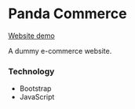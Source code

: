 # Panda Commerce

[Website demo](http://faisalcep.github.io/panda-commerce)

A dummy e-commerce website.

### Technology

- Bootstrap
- JavaScript
